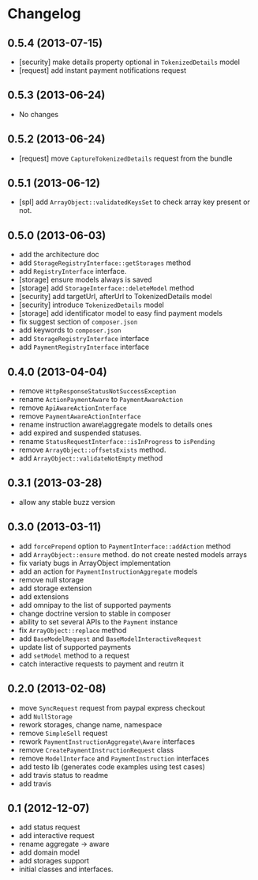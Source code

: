 # Changelog

## 0.5.4 (2013-07-15)

* [security] make details property optional in `TokenizedDetails` model
* [request] add instant payment notifications request

## 0.5.3 (2013-06-24)

* No changes 

## 0.5.2 (2013-06-24)

* [request] move `CaptureTokenizedDetails` request from the bundle

## 0.5.1 (2013-06-12)

* [spl] add `ArrayObject::validatedKeysSet` to check array key present or not.

## 0.5.0 (2013-06-03)

* add the architecture doc
* add `StorageRegistryInterface::getStorages` method
* add `RegistryInterface` interface.
* [storage] ensure models always is saved
* [storage] add `StorageInterface::deleteModel` method
* [security] add targetUrl, afterUrl to TokenizedDetails model
* [security] introduce `TokenizedDetails` model
* [storage] add identificator model to easy find payment models
* fix suggest section of `composer.json`
* add keywords to `composer.json`
* add `StorageRegistryInterface` interface
* add `PaymentRegistryInterface` interface

## 0.4.0 (2013-04-04)

* remove `HttpResponseStatusNotSuccessException`
* rename `ActionPaymentAware` to `PaymentAwareAction`
* remove `ApiAwareActionInterface`
* remove `PaymentAwareActionInterface`
* rename instruction aware\aggregate models to details ones
* add expired and suspended statuses.
* rename `StatusRequestInterface::isInProgress` to `isPending`
* remove `ArrayObject::offsetsExists` method.
* add `ArrayObject::validateNotEmpty` method

## 0.3.1 (2013-03-28)

* allow any stable buzz version

## 0.3.0 (2013-03-11)

* add `forcePrepend` option to `PaymentInterface::addAction` method
* add `ArrayObject::ensure` method. do not create nested models arrays
* fix variaty bugs in ArrayObject implementation
* add an action for `PaymentInstructionAggregate` models
* remove null storage
* add storage extension
* add extensions
* add omnipay to the list of supported payments
* change doctrine version to stable in composer
* ability to set several APIs to the `Payment` instance
* fix `ArrayObject::replace` method
* add `BaseModelRequest` and `BaseModelInteractiveRequest`
* update list of supported payments
* add `setModel` method to a request
* catch interactive requests to payment and reutrn it

## 0.2.0 (2013-02-08)

* move `SyncRequest` request from paypal express checkout
* add `NullStorage`
* rework storages, change name, namespace
* remove `SimpleSell` request
* rework `PaymentInstructionAggregate\Aware` interfaces
* remove `CreatePaymentInstructionRequest` class
* remove `ModelInterface` and `PaymentInstruction` interfaces
* add testo lib (generates code examples using test cases)
* add travis status to readme
* add travis

## 0.1 (2012-12-07)

* add status request
* add interactive request
* rename aggregate -> aware
* add domain model
* add storages support
* initial classes and interfaces.

